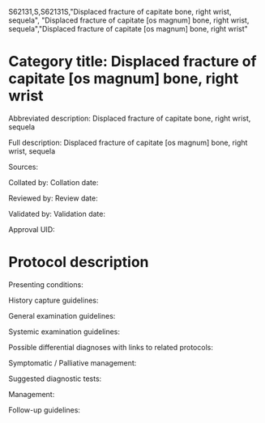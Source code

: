 S62131,S,S62131S,"Displaced fracture of capitate bone, right wrist, sequela", "Displaced fracture of capitate [os magnum] bone, right wrist, sequela","Displaced fracture of capitate [os magnum] bone, right wrist"
# Category title: Displaced fracture of capitate [os magnum] bone, right wrist

Abbreviated description: Displaced fracture of capitate bone, right wrist, sequela

Full description: Displaced fracture of capitate [os magnum] bone, right wrist, sequela

Sources:

Collated by:
Collation date:

Reviewed by:
Review date:

Validated by:
Validation date:

Approval UID:

# Protocol description

Presenting conditions:

History capture guidelines:

General examination guidelines:

Systemic examination guidelines:

Possible differential diagnoses with links to related protocols:

Symptomatic / Palliative management:

Suggested diagnostic tests:

Management:

Follow-up guidelines:
